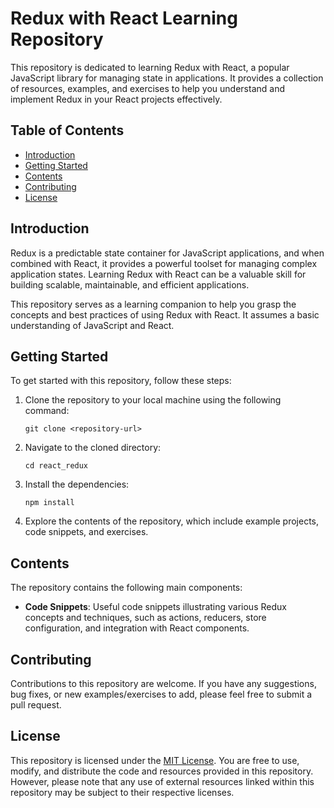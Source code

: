 # Redux with React Learning Repository

This repository is dedicated to learning Redux with React, a popular JavaScript library for managing state in applications. It provides a collection of resources, examples, and exercises to help you understand and implement Redux in your React projects effectively.

## Table of Contents

- [Introduction](#introduction)
- [Getting Started](#getting-started)
- [Contents](#contents)
- [Contributing](#contributing)
- [License](#license)

## Introduction

Redux is a predictable state container for JavaScript applications, and when combined with React, it provides a powerful toolset for managing complex application states. Learning Redux with React can be a valuable skill for building scalable, maintainable, and efficient applications.

This repository serves as a learning companion to help you grasp the concepts and best practices of using Redux with React. It assumes a basic understanding of JavaScript and React.

## Getting Started

To get started with this repository, follow these steps:

1. Clone the repository to your local machine using the following command:

   ```
   git clone <repository-url>
   ```

2. Navigate to the cloned directory:

   ```
   cd react_redux
   ```

3. Install the dependencies:

   ```
   npm install
   ```

4. Explore the contents of the repository, which include example projects, code snippets, and exercises.

## Contents

The repository contains the following main components:

- **Code Snippets**: Useful code snippets illustrating various Redux concepts and techniques, such as actions, reducers, store configuration, and integration with React components.


## Contributing

Contributions to this repository are welcome. If you have any suggestions, bug fixes, or new examples/exercises to add, please feel free to submit a pull request.

## License

This repository is licensed under the [MIT License](LICENSE). You are free to use, modify, and distribute the code and resources provided in this repository. However, please note that any use of external resources linked within this repository may be subject to their respective licenses.